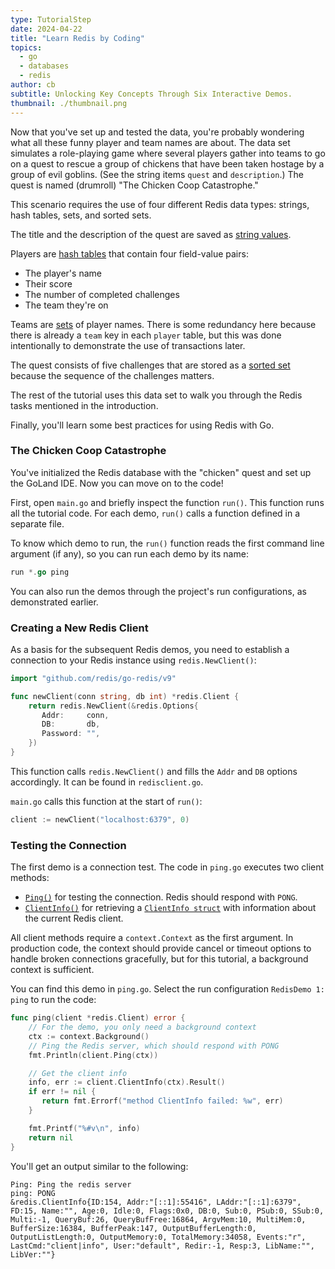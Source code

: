```yaml
---
type: TutorialStep
date: 2024-04-22
title: "Learn Redis by Coding"
topics:
  - go
  - databases
  - redis
author: cb
subtitle: Unlocking Key Concepts Through Six Interactive Demos.
thumbnail: ./thumbnail.png
---
```


Now that you've set up and tested the data, you're probably wondering what all these funny player and team names are about. The data set simulates a role-playing game where several players gather into teams to go on a quest to rescue a group of chickens that have been taken hostage by a group of evil goblins. (See the string items `quest` and `description`.) The quest is named (drumroll) "The Chicken Coop Catastrophe."

This scenario requires the use of four different Redis data types: strings, hash tables, sets, and sorted sets.

The title and the description of the quest are saved as [string values](https://redis.io/docs/data-types/strings/).

Players are [hash tables](https://redis.io/docs/data-types/hashes/) that contain four field-value pairs:

- The player's name
- Their score
- The number of completed challenges
- The team they're on

Teams are [sets](https://redis.io/docs/data-types/sets/) of player names. There is some redundancy here because there is already a `team` key in each `player` table, but this was done intentionally to demonstrate the use of transactions later.

The quest consists of five challenges that are stored as a [sorted set](https://redis.io/docs/data-types/sorted-sets/) because the sequence of the challenges matters.

The rest of the tutorial uses this data set to walk you through the Redis tasks mentioned in the introduction.

Finally, you'll learn some best practices for using Redis with Go.

### The Chicken Coop Catastrophe

You've initialized the Redis database with the "chicken" quest and set up the GoLand IDE. Now you can move on to the code!

First, open `main.go` and briefly inspect the function `run()`. This function runs all the tutorial code. For each demo, `run()` calls a function defined in a separate file.

To know which demo to run, the `run()` function reads the first command line argument (if any), so you can run each demo by its name:

```go
run *.go ping
```

You can also run the demos through the project's run configurations, as demonstrated earlier.

### Creating a New Redis Client

As a basis for the subsequent Redis demos, you need to establish a connection to your Redis instance using `redis.NewClient()`:

```go
import "github.com/redis/go-redis/v9"

func newClient(conn string, db int) *redis.Client {
    return redis.NewClient(&redis.Options{
       Addr:     conn,
       DB:       db,
       Password: "",
    })
}
```

This function calls `redis.NewClient()` and fills the `Addr` and `DB` options accordingly. It can be found in `redisclient.go`.

`main.go` calls this function at the start of `run()`:

```go
client := newClient("localhost:6379", 0)
```

### Testing the Connection

The first demo is a connection test. The code in `ping.go` executes two client methods:

- [`Ping()`](https://pkg.go.dev/github.com/redis/go-redis/v9#Client.Ping) for testing the connection. Redis should respond with `PONG`.
- [`ClientInfo()`](https://pkg.go.dev/github.com/redis/go-redis/v9#Client.ClientInfo) for retrieving a [`ClientInfo struct`](https://pkg.go.dev/github.com/redis/go-redis/v9#ClientInfo) with information about the current Redis client.

All client methods require a `context.Context` as the first argument. In production code, the context should provide cancel or timeout options to handle broken connections gracefully, but for this tutorial, a background context is sufficient.

You can find this demo in `ping.go`. Select the run configuration `RedisDemo 1: ping` to run the code:

```go
func ping(client *redis.Client) error {
    // For the demo, you only need a background context
    ctx := context.Background()
    // Ping the Redis server, which should respond with PONG
    fmt.Println(client.Ping(ctx))

    // Get the client info
    info, err := client.ClientInfo(ctx).Result()
    if err != nil {
       return fmt.Errorf("method ClientInfo failed: %w", err)
    }

    fmt.Printf("%#v\n", info)
    return nil
}
```

You'll get an output similar to the following:

```
Ping: Ping the redis server
ping: PONG
&redis.ClientInfo{ID:154, Addr:"[::1]:55416", LAddr:"[::1]:6379", FD:15, Name:"", Age:0, Idle:0, Flags:0x0, DB:0, Sub:0, PSub:0, SSub:0, Multi:-1, QueryBuf:26, QueryBufFree:16864, ArgvMem:10, MultiMem:0, BufferSize:16384, BufferPeak:147, OutputBufferLength:0, OutputListLength:0, OutputMemory:0, TotalMemory:34058, Events:"r", LastCmd:"client|info", User:"default", Redir:-1, Resp:3, LibName:"", LibVer:""}
```
